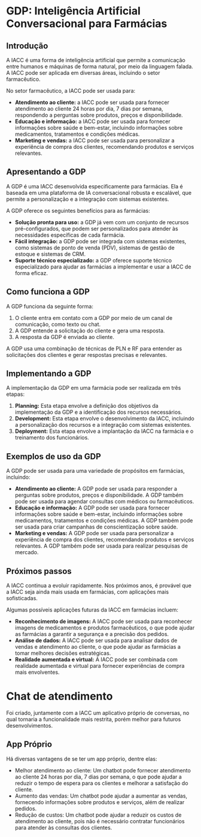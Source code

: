# GDP: Inteligência Artificial Conversacional para Farmácias

## Introdução

A IACC é uma forma de inteligência artificial que permite a comunicação entre humanos e máquinas de forma natural, por meio da linguagem falada. A IACC pode ser aplicada em diversas áreas, incluindo o setor farmacêutico.

No setor farmacêutico, a IACC pode ser usada para:

* **Atendimento ao cliente:** a IACC pode ser usada para fornecer atendimento ao cliente 24 horas por dia, 7 dias por semana, respondendo a perguntas sobre produtos, preços e disponibilidade.
* **Educação e informação:** a IACC pode ser usada para fornecer informações sobre saúde e bem-estar, incluindo informações sobre medicamentos, tratamentos e condições médicas.
* **Marketing e vendas:** a IACC pode ser usada para personalizar a experiência de compra dos clientes, recomendando produtos e serviços relevantes.

## Apresentando a GDP

A GDP é uma IACC desenvolvida especificamente para farmácias. Ela é baseada em uma plataforma de IA conversacional robusta e escalável, que permite a personalização e a integração com sistemas existentes.

A GDP oferece os seguintes benefícios para as farmácias:

* **Solução pronta para uso:** a GDP já vem com um conjunto de recursos pré-configurados, que podem ser personalizados para atender às necessidades específicas de cada farmácia.
* **Fácil integração:** a GDP pode ser integrada com sistemas existentes, como sistemas de ponto de venda (PDV), sistemas de gestão de estoque e sistemas de CRM.
* **Suporte técnico especializado:** a GDP oferece suporte técnico especializado para ajudar as farmácias a implementar e usar a IACC de forma eficaz.

## Como funciona a GDP

A GDP funciona da seguinte forma:

1. O cliente entra em contato com a GDP por meio de um canal de comunicação, como texto ou chat.
2. A GDP entende a solicitação do cliente e gera uma resposta.
3. A resposta da GDP é enviada ao cliente.

A GDP usa uma combinação de técnicas de PLN e RF para entender as solicitações dos clientes e gerar respostas precisas e relevantes.

## Implementando a GDP

A implementação da GDP em uma farmácia pode ser realizada em três etapas:

1. **Planning:** Esta etapa envolve a definição dos objetivos da implementação da GDP e a identificação dos recursos necessários.
2. **Development:** Esta etapa envolve o desenvolvimento da IACC, incluindo a personalização dos recursos e a integração com sistemas existentes.
3. **Deployment:** Esta etapa envolve a implantação da IACC na farmácia e o treinamento dos funcionários.

## Exemplos de uso da GDP

A GDP pode ser usada para uma variedade de propósitos em farmácias, incluindo:

* **Atendimento ao cliente:** A GDP pode ser usada para responder a perguntas sobre produtos, preços e disponibilidade. A GDP também pode ser usada para agendar consultas com médicos ou farmacêuticos.
* **Educação e informação:** A GDP pode ser usada para fornecer informações sobre saúde e bem-estar, incluindo informações sobre medicamentos, tratamentos e condições médicas. A GDP também pode ser usada para criar campanhas de conscientização sobre saúde.
* **Marketing e vendas:** A GDP pode ser usada para personalizar a experiência de compra dos clientes, recomendando produtos e serviços relevantes. A GDP também pode ser usada para realizar pesquisas de mercado.

## Próximos passos

A IACC continua a evoluir rapidamente. Nos próximos anos, é provável que a IACC seja ainda mais usada em farmácias, com aplicações mais sofisticadas.

Algumas possíveis aplicações futuras da IACC em farmácias incluem:

* **Reconhecimento de imagens:** A IACC pode ser usada para reconhecer imagens de medicamentos e produtos farmacêuticos, o que pode ajudar as farmácias a garantir a segurança e a precisão dos pedidos.
* **Análise de dados:** A IACC pode ser usada para analisar dados de vendas e atendimento ao cliente, o que pode ajudar as farmácias a tomar melhores decisões estratégicas.
* **Realidade aumentada e virtual:** A IACC pode ser combinada com realidade aumentada e virtual para fornecer experiências de compra mais envolventes.

# Chat de atendimento

Foi criado, juntamente com a IACC um aplicativo próprio de conversas, no qual tornaria a funcionalidade mais restrita, porém melhor para futuros desenvolvimentos.

## App Próprio

Há diversas vantagens de se ter um app próprio, dentre elas:

* Melhor atendimento ao cliente: Um chatbot pode fornecer atendimento ao cliente 24 horas por dia, 7 dias por semana, o que pode ajudar a reduzir o tempo de espera para os clientes e melhorar a satisfação do cliente.
* Aumento das vendas: Um chatbot pode ajudar a aumentar as vendas, fornecendo informações sobre produtos e serviços, além de realizar pedidos.
* Redução de custos: Um chatbot pode ajudar a reduzir os custos de atendimento ao cliente, pois não é necessário contratar funcionários para atender às consultas dos clientes.
